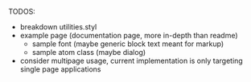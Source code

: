TODOS:
- breakdown utilities.styl
- example page (documentation page, more in-depth than readme)
	- sample font (maybe generic block text meant for markup)
	- sample atom class (maybe dialog)
- consider multipage usage, current implementation is only targeting single page applications
